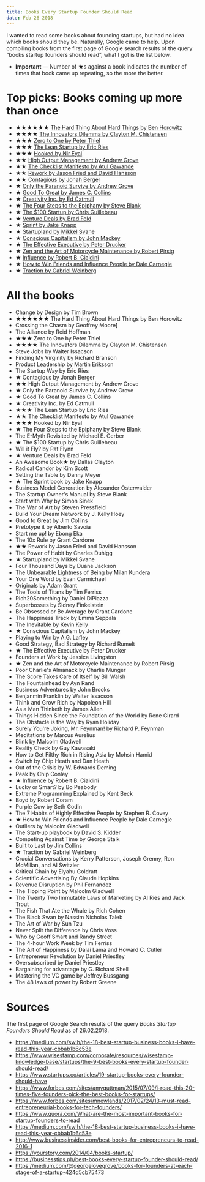 ```yaml
---
title: Books Every Startup Founder Should Read
date: Feb 26 2018
---
```


I wanted to read some books about founding startups, but had no idea which books should they be. Naturally, Google came to help. Upon compiling books from the first page of Google search results of the query “books startup founders should read”, what I got is the list below.

- **Important** — Number of ★s against a book indicates the number of times that book came up repeating, so the more the better.

# Top picks: Books coming up more than once

- ★★★★★★ [The Hard Thing About Hard Things by Ben Horowitz](https://www.goodreads.com/book/show/18176747-the-hard-thing-about-hard-things)
- ★★★★ [The Innovators Dilemma by Clayton M. Chistensen](https://www.goodreads.com/book/show/2615.The_Innovator_s_Dilemma)
- ★★★ [Zero to One by Peter Thiel](https://www.goodreads.com/book/show/18050143-zero-to-one)
- ★★★ [The Lean Startup by Eric Ries](https://www.goodreads.com/book/show/10127019-the-lean-startup)
- ★★★ [Hooked by Nir Eyal](https://www.goodreads.com/book/show/22668729-hooked)
- ★★ [High Output Management by Andrew Grove](https://www.goodreads.com/book/show/324750.High_Output_Management)
- ★★ [The Checklist Manifesto by Atul Gawande](https://www.goodreads.com/book/show/6667514-the-checklist-manifesto)
- ★★ [Rework by Jason Fried and David Hansson](https://www.goodreads.com/book/show/6732019-rework)
- ★★ [Contagious by Jonah Berger](https://www.goodreads.com/book/show/15801967-contagious)
- ★ [Only the Paranoid Survive by Andrew Grove](https://www.goodreads.com/book/show/66863.Only_the_Paranoid_Survive)
- ★ [Good To Great by James C. Collins](https://www.goodreads.com/book/show/76865.Good_to_Great)
- ★ [Creativity Inc. by Ed Catmull](https://www.goodreads.com/book/show/18077903-creativity-inc)
- ★ [The Four Steps to the Epiphany by Steve Blank](https://www.goodreads.com/book/show/762542.The_Four_Steps_to_the_Epiphany)
- ★ [The $100 Startup by Chris Guillebeau](https://www.goodreads.com/book/show/12605157-the-100-startup)
- ★ [Venture Deals by Brad Feld](https://www.goodreads.com/book/show/11865558-venture-deals)
- ★ [Sprint by Jake Knapp](https://www.goodreads.com/book/show/25814544-sprint)
- ★ [Startupland by Mikkel Svane](https://www.goodreads.com/book/show/22264030-startupland)
- ★ [Conscious Capitalism by John Mackey](https://www.goodreads.com/book/show/13586929-conscious-capitalism)
- ★ [The Effective Executive by Peter Drucker](https://www.goodreads.com/book/show/48019.The_Effective_Executive)
- ★ [Zen and the Art of Motorcycle Maintenance by Robert Pirsig](https://www.goodreads.com/book/show/629.Zen_and_the_Art_of_Motorcycle_Maintenance)
- ★ [Influence by Robert B. Cialdini](https://www.goodreads.com/book/show/28815.Influence)
- ★ [How to Win Friends and Influence People by Dale Carnegie](https://www.goodreads.com/book/show/4865.How_to_Win_Friends_and_Influence_People)
- ★ [Traction by Gabriel Weinberg](https://www.goodreads.com/book/show/22091581-traction)

# All the books

- Change by Design by Tim Brown
- ★★★★★★ The Hard Thing About Hard Things by Ben Horowitz
- Crossing the Chasm by Geoffrey Moore]
- The Alliance by Reid Hoffman
- ★★★ Zero to One by Peter Thiel
- ★★★★ The Innovators Dilemma by Clayton M. Chistensen
- Steve Jobs by Walter Issacson
- Finding My Virginity by Richard Branson
- Product Leadership by Martin Eriksson
- The Startup Way by Eric Ries
- ★ Contagious by Jonah Berger
- ★★ High Output Management by Andrew Grove
- ★ Only the Paranoid Survive by Andrew Grove
- ★ Good To Great by James C. Collins
- ★ Creativity Inc. by Ed Catmull
- ★★★ The Lean Startup by Eric Ries
- ★★ The Checklist Manifesto by Atul Gawande
- ★★★ Hooked by Nir Eyal
- ★ The Four Steps to the Epiphany by Steve Blank
- The E-Myth Revisited by Michael E. Gerber
- ★ The $100 Startup by Chris Guillebeau
- Will it Fly? by Pat Flynn
- ★ Venture Deals by Brad Feld
- An Awesome Book★ by Dallas Clayton
- Radical Candor by Kim Scott
- Setting the Table by Danny Meyer
- ★ The Sprint book by Jake Knapp
- Business Model Generation by Alexander Osterwalder
- The Startup Owner's Manual by Steve Blank
- Start with Why by Simon Sinek
- The War of Art by Steven Pressfield
- Build Your Dream Network by J. Kelly Hoey
- Good to Great by Jim Collins
- Pretotype it by Alberto Savoia
- Start me up! by Ebong Eka
- The 10x Rule by Grant Cardone
- ★★ Rework by Jason Fried and David Hansson
- The Power of Habit by Charles Duhigg
- ★ Startupland by Mikkel Svane
- Four Thousand Days by Duane Jackson
- The Unbearable Lightness of Being by Milan Kundera
- Your One Word by Evan Carmichael
- Originals by Adam Grant
- The Tools of Titans by Tim Ferriss
- Rich20Something by Daniel DiPiazza
- Superbosses by Sidney Finkelstein
- Be Obsessed or Be Average by Grant Cardone
- The Happiness Track by Emma Seppala
- The Inevitable by Kevin Kelly
- ★ Conscious Capitalism by John Mackey
- Playing to Win by A.G. Lafley
- Good Strategy, Bad Strategy by Richard Rumelt
- ★ The Effective Executive by Peter Drucker
- Founders at Work by Jessica Livingston
- ★ Zen and the Art of Motorcycle Maintenance by Robert Pirsig
- Poor Charlie's Almanack by Charlie Munger
- The Score Takes Care of Itself by Bill Walsh
- The Fountainhead by Ayn Rand
- Business Adventures by John Brooks
- Benjanmin Franklin by Walter Issacson
- Think and Grow Rich by Napoleon Hill
- As a Man Thinketh by James Allen
- Things Hidden Since the Foundation of the World by Rene Girard
- The Obstacle is the Way by Ryan Holiday
- Surely You're Joking, Mr. Feynman! by Richard P. Feynman
- Meditations by Marcus Aurelius
- Blink by Malcolm Gladwell
- Reality Check by Guy Kawasaki
- How to Get Filthy Rich in Rising Asia by Mohsin Hamid
- Switch by Chip Heath and Dan Heath
- Out of the Crisis by W. Edwards Deming
- Peak by Chip Conley
- ★ Influence by Robert B. Cialdini
- Lucky or Smart? by Bo Peabody
- Extreme Programming Explained by Kent Beck
- Boyd by Robert Coram
- Purple Cow by Seth Godin
- The 7 Habits of Highly Effective People by Stephen R. Covey
- ★ How to Win Friends and Influence People by Dale Carnegie
- Outliers by Malcolm Gladwell
- The Start-up playbook by David S. Kidder
- Competing Against Time by George Stalk
- Built to Last by Jim Collins
- ★ Traction by Gabriel Weinberg
- Crucial Conversations by Kerry Patterson, Joseph Grenny, Ron McMillan, and Al Switzler
- Critical Chain by Elyahu Goldratt
- Scientific Advertising By Claude Hopkins
- Revenue Disruption by Phil Fernandez
- The Tipping Point by Malcolm Gladwell
- The Twenty Two Immutable Laws of Marketing by Al Ries and Jack Trout
- The Fish That Ate the Whale by Rich Cohen
- The Black Swan by Nassim Nicholas Taleb
- The Art of War by Sun Tzu
- Never Split the Difference by Chris Voss
- Who by Geoff Smart and Randy Street
- The 4-hour Work Week by Tim Ferriss
- The Art of Happiness by Dalai Lama and Howard C. Cutler
- Entrepreneur Revolution by Daniel Priestley
- Oversubscribed by Daniel Priestley
- Bargaining for advantage by G. Richard Shell
- Mastering the VC game by Jeffrey Bussgang
- The 48 laws of power by Robert Greene

# Sources

The first page of Google Search results of the query _Books Startup Founders Should Read_ as of 26.02.2018.

- https://medium.com/swlh/the-18-best-startup-business-books-i-have-read-this-year-cbbab1b6c53e
- https://www.wisestamp.com/corporate/resources/wisestamp-knowledge-base/startups/the-9-best-books-every-startup-founder-should-read/
- https://www.startups.co/articles/19-startup-books-every-founder-should-have
- https://www.forbes.com/sites/amyguttman/2015/07/09/i-read-this-20-times-five-founders-pick-the-best-books-for-startups/
- https://www.forbes.com/sites/mnewlands/2017/02/24/13-must-read-entrepreneurial-books-for-tech-founders/
- https://www.quora.com/What-are-the-most-important-books-for-startup-founders-to-read
- https://medium.com/swlh/the-18-best-startup-business-books-i-have-read-this-year-cbbab1b6c53e
- http://www.businessinsider.com/best-books-for-entrepreneurs-to-read-2016-1
- https://yourstory.com/2014/04/books-startup/
- https://businesstips.ph/best-books-every-startup-founder-should-read/
- https://medium.com/@georgelovegrove/books-for-founders-at-each-stage-of-a-startup-424d5cb75473
